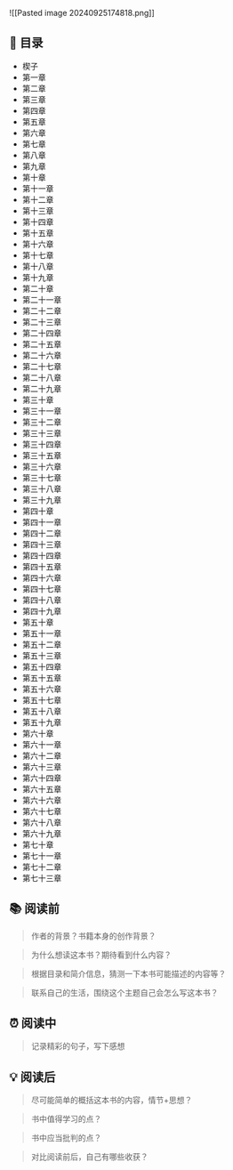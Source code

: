 ![[Pasted image 20240925174818.png]]
## 📑 目录
* 楔子  
* 第一章  
* 第二章  
* 第三章  
* 第四章  
* 第五章  
* 第六章  
* 第七章  
* 第八章  
* 第九章  
* 第十章  
* 第十一章  
* 第十二章  
* 第十三章  
* 第十四章  
* 第十五章  
* 第十六章  
* 第十七章  
* 第十八章  
* 第十九章  
* 第二十章  
* 第二十一章  
* 第二十二章  
* 第二十三章  
* 第二十四章  
* 第二十五章  
* 第二十六章  
* 第二十七章  
* 第二十八章  
* 第二十九章  
* 第三十章  
* 第三十一章  
* 第三十二章  
* 第三十三章  
* 第三十四章  
* 第三十五章  
* 第三十六章  
* 第三十七章  
* 第三十八章  
* 第三十九章  
* 第四十章  
* 第四十一章  
* 第四十二章  
* 第四十三章  
* 第四十四章  
* 第四十五章  
* 第四十六章  
* 第四十七章  
* 第四十八章  
* 第四十九章  
* 第五十章  
* 第五十一章  
* 第五十二章  
* 第五十三章  
* 第五十四章  
* 第五十五章  
* 第五十六章  
* 第五十七章  
* 第五十八章  
* 第五十九章  
* 第六十章  
* 第六十一章  
* 第六十二章  
* 第六十三章  
* 第六十四章  
* 第六十五章  
* 第六十六章  
* 第六十七章  
* 第六十八章  
* 第六十九章  
* 第七十章  
* 第七十一章  
* 第七十二章  
* 第七十三章
## 📚 阅读前
> 作者的背景？书籍本身的创作背景？

> 为什么想读这本书？期待看到什么内容？

> 根据目录和简介信息，猜测一下本书可能描述的内容等？

> 联系自己的生活，围绕这个主题自己会怎么写这本书？
## ⏰ 阅读中
> 记录精彩的句子，写下感想
##  💡 阅读后
> 尽可能简单的概括这本书的内容，情节+思想？

> 书中值得学习的点？

> 书中应当批判的点？

> 对比阅读前后，自己有哪些收获？ 
